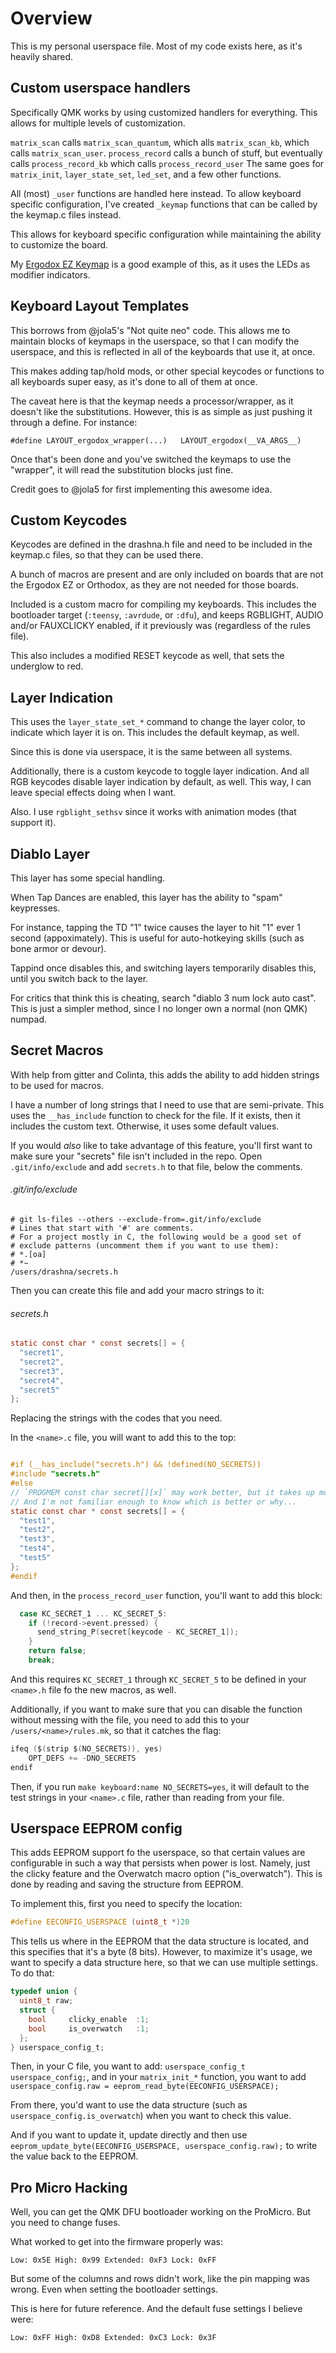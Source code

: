 Overview
========

This is my personal userspace file.  Most of my code exists here, as it's heavily shared. 


Custom userspace handlers
-------------------------

Specifically QMK works by using customized handlers for everything. This allows for multiple levels of customization.

`matrix_scan` calls `matrix_scan_quantum`, which alls `matrix_scan_kb`, which calls `matrix_scan_user`. 
`process_record` calls a bunch of stuff, but eventually calls `process_record_kb` which calls `process_record_user`
The same goes for `matrix_init`, `layer_state_set`, `led_set`, and a few other functions.  

All (most) `_user` functions are handled here instead.  To allow keyboard specific configuration, I've created `_keymap` functions that can be called by the keymap.c files instead.

This allows for keyboard specific configuration while maintaining the ability to customize the board. 

My [Ergodox EZ Keymap](https://github.com/qmk/qmk_firmware/blob/master/keyboards/ergodox_ez/keymaps/drashna/keymap.c#L399) is a good example of this, as it uses the LEDs as modifier indicators.


Keyboard Layout Templates
-------------------------

This borrows from @jola5's "Not quite neo" code.  This allows me to maintain blocks of keymaps in the userspace, so that I can modify the userspace, and this is reflected in all of the keyboards that use it, at once. 

This makes adding tap/hold mods, or other special keycodes or functions to all keyboards super easy, as it's done to all of them at once. 

The caveat here is that the keymap needs a processor/wrapper, as it doesn't like the substitutions.  However, this is as simple as just pushing it through a define. For instance: 

`#define LAYOUT_ergodox_wrapper(...)   LAYOUT_ergodox(__VA_ARGS__)`

Once that's been done and you've switched the keymaps to use the "wrapper", it will read the substitution blocks just fine. 

Credit goes to @jola5 for first implementing this awesome idea.


Custom Keycodes
---------------

Keycodes are defined in the drashna.h file and need to be included in the keymap.c files, so that they can be used there. 

A bunch of macros are present and are only included on boards that are not the Ergodox EZ or Orthodox, as they are not needed for those boards. 

Included is a custom macro for compiling my keyboards.  This includes the bootloader target (`:teensy`, `:avrdude`, or `:dfu`), and keeps RGBLIGHT, AUDIO and/or FAUXCLICKY enabled, if it previously was (regardless of the rules file).

This also includes a modified RESET keycode as well, that sets the underglow to red. 

Layer Indication
----------------

This uses the `layer_state_set_*` command to change the layer color, to indicate which layer it is on.  This includes the default keymap, as well.

Since this is done via userspace, it is the same between all systems. 

Additionally, there is a custom keycode to toggle layer indication. And all RGB keycodes disable layer indication by default, as well.  This way, I can leave special effects doing when I want.

Also. I use `rgblight_sethsv` since it works with animation modes (that support it).


Diablo Layer
------------

This layer has some special handling.

When Tap Dances are enabled, this layer has the ability to "spam" keypresses.  

For instance, tapping the TD "1" twice causes the layer to hit "1" ever 1 second (appoximately).  This is useful for auto-hotkeying skills (such as bone armor or devour).

Tappind once disables this, and switching layers temporarily disables this, until you switch back to the layer. 

For critics that think this is cheating, search "diablo 3 num lock auto cast".  This is just a simpler method, since I no longer own a normal (non QMK) numpad. 

Secret Macros
-------------

With help from gitter and Colinta, this adds the ability to add hidden strings to be used for macros.

I have a number of long strings that I need to use that are semi-private.  This uses the `__has_include` function to check for the file. If it exists, then it includes the custom text. Otherwise, it uses some default values. 

If you would *also* like to take advantage of this feature, you'll first want to make sure your "secrets" file isn't included in the repo.  Open `.git/info/exclude` and add `secrets.h` to that file, below the comments.

###### .git/info/exclude
```
# git ls-files --others --exclude-from=.git/info/exclude
# Lines that start with '#' are comments.
# For a project mostly in C, the following would be a good set of
# exclude patterns (uncomment them if you want to use them):
# *.[oa]
# *~
/users/drashna/secrets.h
```

Then you can create this file and add your macro strings to it:

###### secrets.h
```c
static const char * const secrets[] = {
  "secret1",
  "secret2",
  "secret3",
  "secret4",
  "secret5"
};
```

Replacing the strings with the codes that you need.

In the `<name>.c` file, you will want to add this to the top: 

```c

#if (__has_include("secrets.h") && !defined(NO_SECRETS))
#include "secrets.h"
#else
// `PROGMEM const char secret[][x]` may work better, but it takes up more space in the firmware
// And I'm not familiar enough to know which is better or why...
static const char * const secrets[] = {
  "test1",
  "test2",
  "test3",
  "test4",
  "test5"
};
#endif
```

And then, in the `process_record_user` function, you'll want to add this block:
```c
  case KC_SECRET_1 ... KC_SECRET_5:
    if (!record->event.pressed) {
      send_string_P(secret[keycode - KC_SECRET_1]);
    }
    return false;
    break;
```

And this requires `KC_SECRET_1` through `KC_SECRET_5` to be defined in your `<name>.h` file fo the new macros, as well.

Additionally, if you want to make sure that you can disable the function without messing with the file, you need to add this to your `/users/<name>/rules.mk`, so that it catches the flag:
```c
ifeq ($(strip $(NO_SECRETS)), yes)
    OPT_DEFS += -DNO_SECRETS
endif
```

Then, if you run `make keyboard:name NO_SECRETS=yes`, it will default to the test strings in your `<name>.c` file, rather than reading from your file. 


Userspace EEPROM config
-----------------------

This adds EEPROM support fo the userspace, so that certain values are configurable in such a way that persists when power is lost.  Namely, just the clicky feature and the Overwatch macro option ("is_overwatch").  This is done by reading and saving the structure from EEPROM. 

To implement this, first you need to specify the location:

```c
#define EECONFIG_USERSPACE (uint8_t *)20
```
This tells us where in the EEPROM that the data structure is located, and this specifies that it's a byte (8 bits).  However, to maximize it's usage, we want to specify a data structure here, so that we can use multiple settings.  To do that:

```c
typedef union {
  uint8_t raw;
  struct {
    bool     clicky_enable  :1;
    bool     is_overwatch   :1;
  };
} userspace_config_t;
```
Then, in your C file, you want to add: `userspace_config_t userspace_config;`, and in your `matrix_init_*` function, you want to add `userspace_config.raw = eeprom_read_byte(EECONFIG_USERSPACE);`

From there, you'd want to use the data structure (such as `userspace_config.is_overwatch`) when you want to check this value.  

And if you want to update it, update directly and then use `eeprom_update_byte(EECONFIG_USERSPACE, userspace_config.raw);` to write the value back to the EEPROM. 


Pro Micro Hacking
-----------------

Well, you can get the QMK DFU bootloader working on the ProMicro. But you need to change fuses.  

What worked to get into the firmware properly was: 

```
Low: 0x5E High: 0x99 Extended: 0xF3 Lock: 0xFF
```

But some of the columns and rows didn't work, like the pin mapping was wrong. Even when setting the bootloader settings.
 
 This is here for future reference.  And the default fuse settings I believe were:

```
Low: 0xFF High: 0xD8 Extended: 0xC3 Lock: 0x3F
```
